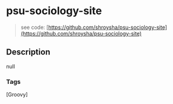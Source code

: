 # psu-sociology-site
> see code: [https://github.com/shroysha/psu-sociology-site](https://github.com/shroysha/psu-sociology-site)

## Description
null

### Tags
[Groovy]
